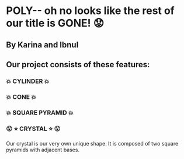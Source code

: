 # POLY--  oh no looks like the rest of our title is GONE! :worried:
## By Karina and Ibnul 

## Our project consists of these features:

### :collision: CYLINDER :collision:

### :collision: CONE :collision:

### :collision: SQUARE PYRAMID :collision:

### :open_mouth: :star: CRYSTAL :star: :open_mouth:
Our crystal is our very own unique shape. It is composed of two square pyramids with adjacent bases. 
